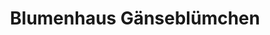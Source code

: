 ---
title: "Blumenhaus Gänseblümchen"
url: /quedlinburg/blumenhaus-gaensebluemchen/
shop: Blumen
---